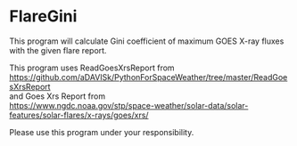 # FlareGini
This program will calculate Gini coefficient of maximum GOES X-ray fluxes with the given flare report.<br>

This program uses ReadGoesXrsReport from <br>
https://github.com/aDAVISk/PythonForSpaceWeather/tree/master/ReadGoesXrsReport <br>
and Goes Xrs Report from <br>
https://www.ngdc.noaa.gov/stp/space-weather/solar-data/solar-features/solar-flares/x-rays/goes/xrs/ <br>

Please use this program under your responsibility.
